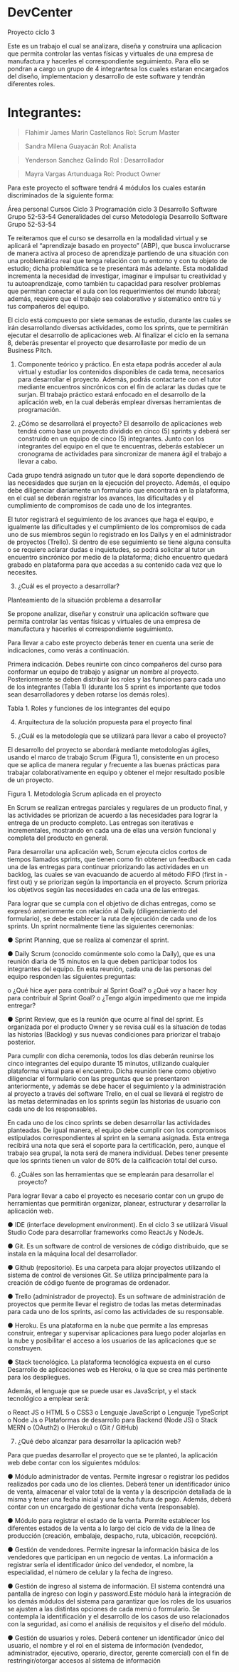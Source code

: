 # DevCenter
Proyecto ciclo 3

Este es un trabajo el cual se analizara, diseña y construira una aplicacion que permita controlar las ventas físicas y virtuales de una empresa de manufactura y hacerles el correspondiente seguimiento.
Para ello se pondran a cargo un grupo de 4 integrantesa los cuales estaran encargados del diseño, implementacion y desarrollo de este software y tendrán diferentes roles.

# Integrantes:

> Flahimir James Marin Castellanos Rol: Scrum Master

> Sandra Milena Guayacán Rol: Analista

> Yenderson Sanchez Galindo Rol : Desarrollador

> Mayra Vargas Artunduaga Rol: Product Owner

Para este proyecto el software tendrá 4 módulos los cuales estarán discriminados de la siguiente forma:


Área personal
 Cursos
 Ciclo 3
 Programación ciclo 3
 Desarrollo Software Grupo 52-53-54
 Generalidades del curso
 Metodología
Desarrollo Software Grupo 52-53-54



Te reiteramos que el curso se desarrolla en la modalidad virtual y se aplicará el “aprendizaje basado en proyecto” (ABP), que busca involucrarse de manera activa al proceso de aprendizaje partiendo de una situación con una problemática real que tenga relación con tu entorno y con tu objeto de estudio; dicha problemática se te presentará más adelante. Esta modalidad incrementa la necesidad de investigar, imaginar e impulsar tu creatividad y tu autoaprendizaje, como también tu capacidad para resolver problemas que permitan conectar el aula con los requerimientos del mundo laboral; además, requiere que el trabajo sea colaborativo y sistemático entre tú y tus compañeros del equipo.

El ciclo está compuesto por siete semanas de estudio, durante las cuales se irán desarrollando diversas actividades, como los sprints, que te permitirán ejecutar el desarrollo de aplicaciones web. Al finalizar el ciclo en la semana 8, deberás presentar el proyecto que desarrollaste por medio de un Business Pitch. 






1. Componente teórico y práctico. En esta etapa podrás acceder al aula virtual y estudiar los contenidos disponibles de cada tema, necesarios para desarrollar el proyecto. Además, podrás contactarte con el tutor mediante encuentros sincrónicos con el fin de aclarar las dudas que te surjan. El trabajo práctico estará enfocado en el desarrollo de la aplicación web, en la cual deberás emplear diversas herramientas de programación. 



2. ¿Cómo se desarrollará el proyecto? El desarrollo de aplicaciones web tendrá como base un proyecto dividido en cinco (5) sprints y deberá ser construido en un equipo de cinco (5) integrantes. Junto con los integrantes del equipo en el que te encuentras, deberás establecer un cronograma de actividades para sincronizar de manera ágil el trabajo a llevar a cabo.

Cada grupo tendrá asignado un tutor que le dará soporte dependiendo de las necesidades que surjan en la ejecución del proyecto. Además, el equipo debe diligenciar diariamente un formulario que encontrará en la plataforma, en el cual se deberán registrar los avances, las dificultades y el cumplimiento de compromisos de cada uno de los integrantes. 

El tutor registrará el seguimiento de los avances que haga el equipo, e igualmente las dificultades y el cumplimiento de los compromisos de cada uno de sus miembros según lo registrado en los Dailys y en el administrador de proyectos (Trello). Si dentro de ese seguimiento se tiene alguna consulta o se requiere aclarar dudas e inquietudes, se podrá solicitar al tutor un encuentro sincrónico por medio de la plataforma; dicho encuentro quedará grabado en plataforma para que accedas a su contenido cada vez que lo necesites. 



3. ¿Cuál es el proyecto a desarrollar?

Planteamiento de la situación problema a desarrollar 

Se propone analizar, diseñar y construir una aplicación software que permita controlar las ventas físicas y virtuales de una empresa de manufactura y hacerles el correspondiente seguimiento.

Para llevar a cabo este proyecto deberás tener en cuenta una serie de indicaciones, como verás a continuación. 



Primera indicación. Debes reunirte con cinco compañeros del curso para conformar un equipo de trabajo y asignar un nombre al proyecto. Posteriormente se deben distribuir los roles y las funciones para cada uno de los integrantes (Tabla 1) (durante los 5 sprint es importante que todos sean desarrolladores y deben rotarse los demás roles).


Tabla 1. Roles y funciones de los integrantes del equipo






4. Arquitectura de la solución propuesta para el proyecto final







5. ¿Cuál es la metodología que se utilizará para llevar a cabo el proyecto?

El desarrollo del proyecto se abordará mediante metodologías ágiles, usando el marco de trabajo Scrum (Figura 1), consistente en un proceso que se aplica de manera regular y frecuente a las buenas prácticas para trabajar colaborativamente en equipo y obtener el mejor resultado posible de un proyecto.




Figura 1. Metodología Scrum aplicada en el proyecto


En Scrum se realizan entregas parciales y regulares de un producto final, y las actividades se priorizan de acuerdo a las necesidades para lograr la entrega de un producto completo. Las entregas son iterativas e incrementales, mostrando en cada una de ellas una versión funcional y completa del producto en general.

Para desarrollar una aplicación web, Scrum ejecuta ciclos cortos de tiempos llamados sprints, que tienen como fin obtener un feedback en cada una de las entregas para continuar priorizando las actividades en un backlog, las cuales se van evacuando de acuerdo al método FIFO (first in - first out) y se priorizan según la importancia en el proyecto. Scrum prioriza los objetivos según las necesidades en cada una de las entregas.  

Para lograr que se cumpla con el objetivo de dichas entregas, como se expresó anteriormente con relación al Daily (diligenciamiento del formulario), se debe establecer la ruta de ejecución de cada uno de los sprints. Un sprint normalmente tiene las siguientes ceremonias:  

● Sprint Planning, que se realiza al comenzar el sprint.

● Daily Scrum (conocido comúnmente solo como la Daily), que es una reunión diaria de 15 minutos en la que deben participar todos los integrantes del equipo. En esta reunión, cada una de las personas del equipo responden las siguientes preguntas:

o ¿Qué hice ayer para contribuir al Sprint Goal?
o ¿Qué voy a hacer hoy para contribuir al Sprint Goal?
o ¿Tengo algún impedimento que me impida entregar?


● Sprint Review, que es la reunión que ocurre al final del sprint. Es organizada por el producto Owner y se revisa cuál es la situación de todas las historias (Backlog) y sus nuevas condiciones para priorizar el trabajo posterior.


Para cumplir con dicha ceremonia, todos los días deberán reunirse los cinco integrantes del equipo durante 15 minutos, utilizando cualquier plataforma virtual para el encuentro. Dicha reunión tiene como objetivo diligenciar el formulario con las preguntas que se presentaron anteriormente, y además se debe hacer el seguimiento y la administración al proyecto a través del software Trello, en el cual se llevará el registro de las metas determinadas en los sprints según las historias de usuario con cada uno de los responsables.  

En cada uno de los cinco sprints se deben desarrollar las actividades planteadas. De igual manera, el equipo debe cumplir con los compromisos estipulados correspondientes al sprint en la semana asignada. Esta entrega recibirá una nota que será el soporte para la certificación, pero, aunque el trabajo sea grupal, la nota será de manera individual. Debes tener presente que los sprints tienen un valor de 80% de la calificación total del curso.



6. ¿Cuáles son las herramientas que se emplearán para desarrollar el proyecto?

Para lograr llevar a cabo el proyecto es necesario contar con un grupo de herramientas que permitirán organizar, planear, estructurar y desarrollar la aplicación web.  

● IDE (interface development environment). En el ciclo 3 se utilizará Visual Studio Code para desarrollar frameworks como ReactJs y NodeJs.

● Git. Es un software de control de versiones de código distribuido, que se instala en la máquina local del desarrollador. 

● Github (repositorio). Es una carpeta para alojar proyectos utilizando el sistema de control de versiones Git. Se utiliza principalmente para la creación de código fuente de programas de ordenador.

● Trello (administrador de proyecto). Es un software de administración de proyectos que permite llevar el registro de todas las metas determinadas para cada uno de los sprints, así como las actividades de su responsable.   

● Heroku. Es una plataforma en la nube que permite a las empresas construir, entregar y supervisar aplicaciones para luego poder alojarlas en la nube y posibilitar el acceso a los usuarios de las aplicaciones que se construyen.

● Stack tecnológico. La plataforma tecnológica expuesta en el curso Desarrollo de aplicaciones web es Heroku, o la que se crea más pertinente para los despliegues.

Además, el lenguaje que se puede usar es JavaScript, y el stack tecnológico a emplear será:

o	React JS
o	HTML 5 
o	CSS3 
o	Lenguaje JavaScript
o	Lenguaje TypeScript 
o	Node Js
o	Plataformas de desarrollo para Backend (Node JS)
o	Stack MERN
o	(OAuth2)
o	(Heroku)
o	(Git / GitHub)



7. ¿Qué debo alcanzar para desarrollar la aplicación web? 

Para que puedas desarrollar el proyecto que se te planteó, la aplicación web debe contar con los siguientes módulos:  


● Módulo administrador de ventas. Permite ingresar o registrar los pedidos realizados por cada uno de los clientes. Deberá tener un identificador único de venta, almacenar el valor total de la venta y la descripción detallada de la misma y tener una fecha inicial y una fecha futura de pago. Además, deberá contar con un encargado de gestionar dicha venta (responsable).

● Módulo para registrar el estado de la venta. Permite establecer los diferentes estados de la venta a lo largo del ciclo de vida de la línea de producción (creación, embalaje, despacho, ruta, ubicación, recepción).  

● Gestión de vendedores. Permite ingresar la información básica de los vendedores que participan en un negocio de ventas. La información a registrar sería el identificador único del vendedor, el nombre, la especialidad, el número de celular y la fecha de ingreso.

● Gestión de ingreso al sistema de información. El sistema contendrá una pantalla de ingreso con login y password.Este módulo hará la integración de los demás módulos del sistema para garantizar que los roles de los usuarios se ajusten a las distintas opciones de cada menú o formulario. Se contempla la identificación y el desarrollo de los casos de uso relacionados con la seguridad, así como el análisis de requisitos y el diseño del módulo.

● Gestión de usuarios y roles. Deberá contener un identificador único del usuario, el nombre y el rol en el sistema de información (vendedor, administrador, ejecutivo, operario, director, gerente comercial) con el fin de restringir/otorgar accesos al sistema de información
